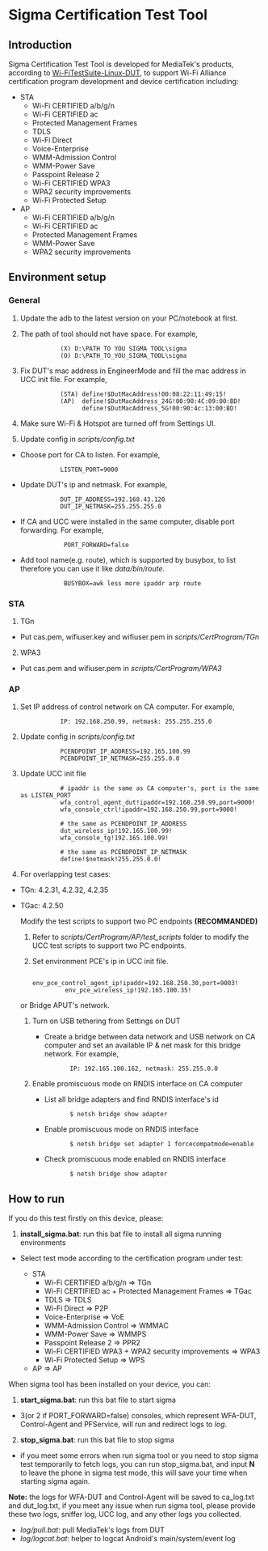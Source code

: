 # **Sigma Certification Test Tool**

## Introduction
Sigma Certification Test Tool is developed for MediaTek's products, according to [Wi-FiTestSuite-Linux-DUT](https://github.com/Wi-FiTestSuite/Wi-FiTestSuite-Linux-DUT), to support Wi-Fi Alliance certification program development and device certification including:

- STA
    - Wi-Fi CERTIFIED a/b/g/n
    - Wi-Fi CERTIFIED ac
    - Protected Management Frames
    - TDLS
    - Wi-Fi Direct
    - Voice-Enterprise
    - WMM-Admission Control
    - WMM-Power Save
    - Passpoint Release 2
    - Wi-Fi CERTIFIED WPA3
    - WPA2 security improvements
    - Wi-Fi Protected Setup
- AP
    - Wi-Fi CERTIFIED a/b/g/n
    - Wi-Fi CERTIFIED ac
    - Protected Management Frames
    - WMM-Power Save
    - WPA2 security improvements

## Environment setup
### General
1. Update the adb to the latest version on your PC/notebook at first.
2. The path of tool should not have space. For example,

                  (X) D:\PATH TO YOU SIGMA TOOL\sigma
                  (O) D:\PATH_TO_YOU_SIGMA_TOOL\sigma

3. Fix DUT's mac address in EngineerMode and fill the mac address in UCC init file. For example,

                  (STA) define!$DutMacAddress!00:08:22:11:49:15!
                  (AP)  define!$DutMacAddress_24G!00:90:4C:09:00:BD!
                        define!$DutMacAddress_5G!00:90:4c:13:00:BD!

4. Make sure Wi-Fi & Hotspot are turned off from Settings UI.
5. Update config in *scripts/config.txt*
-  Choose port for CA to listen. For example,

                  LISTEN_PORT=9000

-  Update DUT's ip and netmask. For example,

                  DUT_IP_ADDRESS=192.168.43.120
                  DUT_IP_NETMASK=255.255.255.0

- If CA and UCC were installed in the same computer, disable port forwarding. For example,

                  PORT_FORWARD=false

- Add tool name(e.g. route), which is supported by busybox, to list therefore you can use it like *data/bin/route*.

                  BUSYBOX=awk less more ipaddr arp route

### STA
1. TGn
- Put cas.pem, wifiuser.key and wifiuser.pem in *scripts/CertProgram/TGn*
2. WPA3
- Put cas.pem and wifiuser.pem in *scripts/CertProgram/WPA3*

### AP
1. Set IP address of control network on CA computer. For example,

                  IP: 192.168.250.99, netmask: 255.255.255.0

2. Update config in *scripts/config.txt*

                  PCENDPOINT_IP_ADDRESS=192.165.100.99
                  PCENDPOINT_IP_NETMASK=255.255.0.0

3. Update UCC init file

                  # ipaddr is the same as CA computer's, port is the same as LISTEN_PORT
                  wfa_control_agent_dut!ipaddr=192.168.250.99,port=9000!
                  wfa_console_ctrl!ipaddr=192.168.250.99,port=9000!

                  # the same as PCENDPOINT_IP_ADDRESS
                  dut_wireless_ip!192.165.100.99!
                  wfa_console_tg!192.165.100.99!

                  # the same as PCENDPOINT_IP_NETMASK
                  define!$netmask!255.255.0.0!

4. For overlapping test cases:
- TGn: 4.2.31, 4.2.32, 4.2.35
- TGac: 4.2.50

  Modify the test scripts to support two PC endpoints **(RECOMMANDED)**
  1. Refer to *scripts/CertProgram/AP/test_scripts* folder to modify the UCC test scripts to support two  PC endpoints.
  2. Set environment PCE's ip in UCC init file.

                  env_pce_control_agent_ip!ipaddr=192.168.250.30,port=9003!
                  env_pce_wireless_ip!192.165.100.35!

  or Bridge APUT's network.
  1. Turn on USB tethering from Settings on DUT
     - Create a bridge between data network and USB network on CA computer and set an available IP & net mask for this bridge network. For example,

                  IP: 192.165.100.162, netmask: 255.255.0.0

  2. Enable promiscuous mode on RNDIS interface on CA computer
     - List all bridge adapters and find RNDIS interface's id

                  $ netsh bridge show adapter

     - Enable promiscuous mode on RNDIS interface

                  $ netsh bridge set adapter 1 forcecompatmode=enable

     - Check promiscuous mode enabled on RNDIS interface

                  $ netsh bridge show adapter

## How to run
If you do this test firstly on this device, please:
1. **install_sigma.bat**: run this bat file to install all sigma running environments
- Select test mode according to the certification program under test:

  - STA
      - Wi-Fi CERTIFIED a/b/g/n => TGn
      - Wi-Fi CERTIFIED ac + Protected Management Frames => TGac
      - TDLS => TDLS
      - Wi-Fi Direct => P2P
      - Voice-Enterprise => VoE
      - WMM-Admission Control => WMMAC
      - WMM-Power Save => WMMPS
      - Passpoint Release 2 => PPR2
      - Wi-Fi CERTIFIED WPA3 + WPA2 security improvements => WPA3
      - Wi-Fi Protected Setup => WPS
  - AP => AP

When sigma tool has been installed on your device, you can:
1. **start_sigma.bat**: run this bat file to start sigma
- 3(or 2 if PORT_FORWARD=false) consoles, which represent WFA-DUT, Control-Agent and PFService, will run and redirect logs to *log*.
2. **stop_sigma.bat**: run this bat file to stop sigma
- if you meet some errors when run sigma tool or you need to stop sigma test temporarily to fetch logs, you can run stop_sigma.bat, and input **N** to leave the phone in sigma test mode, this will save your time when starting sigma again.

**Note:** the logs for WFA-DUT and Control-Agent will be saved to ca_log.txt and dut_log.txt, if you meet any issue when run sigma tool, please provide these two logs, sniffer log, UCC log, and any other logs you collected.
- *log/pull.bat*: pull MediaTek's logs from DUT
- *log/logcat.bat*: helper to logcat Android's main/system/event log